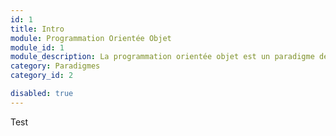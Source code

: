 ```yaml
---
id: 1
title: Intro
module: Programmation Orientée Objet
module_id: 1
module_description: La programmation orientée objet est un paradigme de programmation qui utilise des objets et des classes pour concevoir et développer des applications. Les objets représentent des entités du monde réel et les classes sont des modèles pour créer des objets.
category: Paradigmes
category_id: 2

disabled: true
---
```


Test
